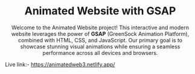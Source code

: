 <h1 align="center">Animated Website with GSAP</h1>

<p align="center">Welcome to the Animated Website project! This interactive and modern website leverages the power of <strong>GSAP</strong> (GreenSock Animation Platform), combined with HTML, CSS, and JavaScript. Our primary goal is to showcase stunning visual animations while ensuring a seamless performance across all devices and browsers.</p>

Live link:-  https://animatedweb3.netlify.app/
